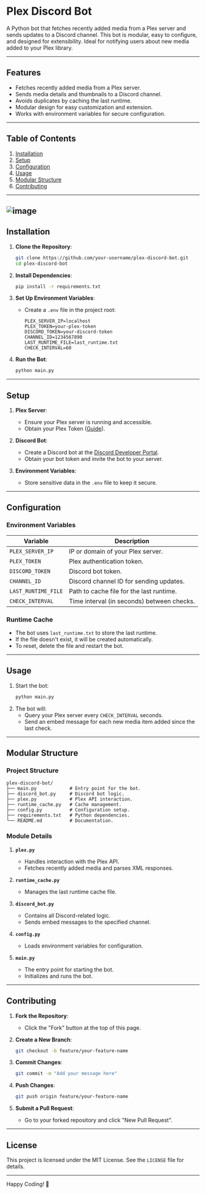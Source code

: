 # Plex Discord Bot

A Python bot that fetches recently added media from a Plex server and sends updates to a Discord channel. This bot is modular, easy to configure, and designed for extensibility. Ideal for notifying users about new media added to your Plex library.

---

## **Features**
- Fetches recently added media from a Plex server.
- Sends media details and thumbnails to a Discord channel.
- Avoids duplicates by caching the last runtime.
- Modular design for easy customization and extension.
- Works with environment variables for secure configuration.

---

## **Table of Contents**
1. [Installation](#installation)
2. [Setup](#setup)
3. [Configuration](#configuration)
4. [Usage](#usage)
5. [Modular Structure](#modular-structure)
6. [Contributing](#contributing)

---
![image](https://github.com/user-attachments/assets/4b5cd7e9-e9b6-4c58-b095-3820a96ad613)
---



## **Installation**

1. **Clone the Repository**:
   ```bash
   git clone https://github.com/your-username/plex-discord-bot.git
   cd plex-discord-bot
   ```

2. **Install Dependencies**:
   ```bash
   pip install -r requirements.txt
   ```

3. **Set Up Environment Variables**:
   - Create a `.env` file in the project root:
     ```env
     PLEX_SERVER_IP=localhost
     PLEX_TOKEN=your-plex-token
     DISCORD_TOKEN=your-discord-token
     CHANNEL_ID=1234567890
     LAST_RUNTIME_FILE=last_runtime.txt
     CHECK_INTERVAL=60
     ```

4. **Run the Bot**:
   ```bash
   python main.py
   ```

---

## **Setup**

1. **Plex Server**:
   - Ensure your Plex server is running and accessible.
   - Obtain your Plex Token ([Guide](https://support.plex.tv/articles/204059436-finding-an-authentication-token-x-plex-token/)).

2. **Discord Bot**:
   - Create a Discord bot at the [Discord Developer Portal](https://discord.com/developers/applications).
   - Obtain your bot token and invite the bot to your server.

3. **Environment Variables**:
   - Store sensitive data in the `.env` file to keep it secure.

---

## **Configuration**

### **Environment Variables**
| Variable           | Description                                  |
|--------------------|----------------------------------------------|
| `PLEX_SERVER_IP`   | IP or domain of your Plex server.            |
| `PLEX_TOKEN`       | Plex authentication token.                  |
| `DISCORD_TOKEN`    | Discord bot token.                          |
| `CHANNEL_ID`       | Discord channel ID for sending updates.     |
| `LAST_RUNTIME_FILE`| Path to cache file for the last runtime.     |
| `CHECK_INTERVAL`   | Time interval (in seconds) between checks.   |

### **Runtime Cache**
- The bot uses `last_runtime.txt` to store the last runtime.
- If the file doesn't exist, it will be created automatically.
- To reset, delete the file and restart the bot.

---

## **Usage**

1. Start the bot:
   ```bash
   python main.py
   ```
2. The bot will:
   - Query your Plex server every `CHECK_INTERVAL` seconds.
   - Send an embed message for each new media item added since the last check.

---

## **Modular Structure**

### **Project Structure**
```
plex-discord-bot/
├── main.py            # Entry point for the bot.
├── discord_bot.py     # Discord bot logic.
├── plex.py            # Plex API interaction.
├── runtime_cache.py   # Cache management.
├── config.py          # Configuration setup.
├── requirements.txt   # Python dependencies.
└── README.md          # Documentation.
```

### **Module Details**

1. **`plex.py`**
   - Handles interaction with the Plex API.
   - Fetches recently added media and parses XML responses.

2. **`runtime_cache.py`**
   - Manages the last runtime cache file.

3. **`discord_bot.py`**
   - Contains all Discord-related logic.
   - Sends embed messages to the specified channel.

4. **`config.py`**
   - Loads environment variables for configuration.

5. **`main.py`**
   - The entry point for starting the bot.
   - Initializes and runs the bot.

---

## **Contributing**

1. **Fork the Repository**:
   - Click the "Fork" button at the top of this page.

2. **Create a New Branch**:
   ```bash
   git checkout -b feature/your-feature-name
   ```

3. **Commit Changes**:
   ```bash
   git commit -m "Add your message here"
   ```

4. **Push Changes**:
   ```bash
   git push origin feature/your-feature-name
   ```

5. **Submit a Pull Request**:
   - Go to your forked repository and click "New Pull Request".

---

## **License**

This project is licensed under the MIT License. See the `LICENSE` file for details.

---

Happy Coding! 🎉

